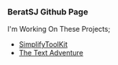 ### BeratSJ Github Page
I'm Working On These Projects;
- [SimplifyToolKit](https://github.com/BeratSJ/SimplifyToolkit)
- [The Text Adventure](https://github.com/TheTextAdventure/TheTextAdventure)

<!--
**BeratSJ/BeratSJ** is a ✨ _special_ ✨ repository because its `README.md` (this file) appears on your GitHub profile.

Here are some ideas to get you started:

- 🔭 I’m currently working on ...
- 🌱 I’m currently learning ...
- 👯 I’m looking to collaborate on ...
- 🤔 I’m looking for help with ...
- 💬 Ask me about ...
- 📫 How to reach me: ...
- 😄 Pronouns: ...
- ⚡ Fun fact: ...
-->
